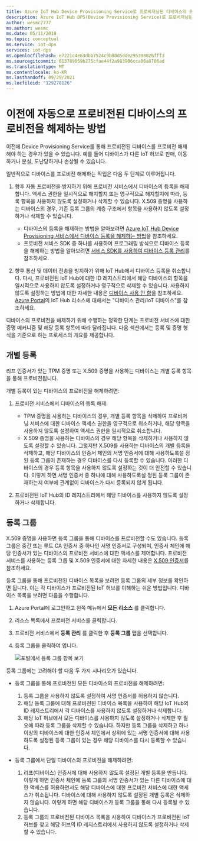 ```yaml
---
title: Azure IoT Hub Device Provisioning Service로 프로비저닝된 디바이스의 프로비전을 해제
description: Azure IoT Hub DPS(Device Provisioning Service)로 프로비저닝된 디바이스의 프로비전을 해제하는 방법
author: wesmc7777
ms.author: wesmc
ms.date: 05/11/2018
ms.topic: conceptual
ms.service: iot-dps
services: iot-dps
ms.openlocfilehash: e7221c4e63dbb7524c9b80d5dde295398026fff3
ms.sourcegitcommit: 613789059b275cfae44f2a983906cca06a8706ad
ms.translationtype: MT
ms.contentlocale: ko-KR
ms.lasthandoff: 09/29/2021
ms.locfileid: "129278126"
---
```

# <a name="how-to-deprovision-devices-that-were-previously-auto-provisioned"></a>이전에 자동으로 프로비전된 디바이스의 프로비전을 해제하는 방법 

이전에 Device Provisioning Service를 통해 프로비전된 디바이스를 프로비전 해제해야 하는 경우가 있을 수 있습니다. 예를 들어 디바이스가 다른 IoT 허브로 판매, 이동하거나 분실, 도난당하거나 손상될 수 있습니다. 

일반적으로 디바이스를 프로비전 해제하는 작업은 다음 두 단계로 이루어집니다.

1. 향후 자동 프로비전을 방지하기 위해 프로비전 서비스에서 디바이스의 등록을 해제합니다. 액세스 권한을 일시적으로 해지할지 또는 영구적으로 해지할지에 따라, 등록 항목을 사용하지 않도록 설정하거나 삭제할 수 있습니다. X.509 증명을 사용하는 디바이스의 경우, 기존 등록 그룹의 계층 구조에서 항목을 사용하지 않도록 설정하거나 삭제할 수 있습니다.  
 
   - 디바이스의 등록을 해제하는 방법을 알아보려면 [Azure IoT Hub Device Provisioning 서비스에서 디바이스 등록을 해제하는 방법](how-to-revoke-device-access-portal.md)을 참조하세요.
   - 프로비전 서비스 SDK 중 하나를 사용하여 프로그래밍 방식으로 디바이스 등록을 해제하는 방법을 알아보려면 [서비스 SDK를 사용하여 디바이스 등록 관리](./quick-enroll-device-x509.md)를 참조하세요.

2. 향후 통신 및 데이터 전송을 방지하기 위해 IoT Hub에서 디바이스 등록을 취소합니다. 다시, 프로비전된 IoT Hub에 대한 ID 레지스트리에서 해당 디바이스의 항목을 일시적으로 사용하지 않도록 설정하거나 영구적으로 삭제할 수 있습니다. 사용하지 않도록 설정하는 방법에 대한 자세한 내용은 [디바이스 사용 안 함](../iot-hub/iot-hub-devguide-identity-registry.md#disable-devices)을 참조하세요. [Azure Portal](https://portal.azure.com)의 IoT Hub 리소스에 대해서는 "디바이스 관리/IoT 디바이스"를 참조하세요.

디바이스의 프로비전을 해제하기 위해 수행하는 정확한 단계는 프로비전 서비스에 대한 증명 메커니즘 및 해당 등록 항목에 따라 달라집니다. 다음 섹션에서는 등록 및 증명 형식을 기준으로 하는 프로세스의 개요를 제공합니다.

## <a name="individual-enrollments"></a>개별 등록
리프 인증서가 있는 TPM 증명 또는 X.509 증명을 사용하는 디바이스는 개별 등록 항목을 통해 프로비전됩니다. 

개별 등록이 있는 디바이스의 프로비전을 해제하려면: 

1. 프로비전 서비스에서 디바이스의 등록 해제:

   - TPM 증명을 사용하는 디바이스의 경우, 개별 등록 항목을 삭제하여 프로비저닝 서비스에 대한 디바이스 액세스 권한을 영구적으로 취소하거나, 해당 항목을 사용하지 않도록 설정하여 액세스 권한을 일시적으로 취소합니다. 
   - X.509 증명을 사용하는 디바이스의 경우 해당 항목을 삭제하거나 사용하지 않도록 설정할 수 있습니다. 그렇지만 X.509를 사용하는 디바이스의 개별 등록을 삭제하고, 해당 디바이스의 인증서 체인의 서명 인증서에 대해 사용하도록설 정된 등록 그룹이 존재하는 경우 디바이스를 다시 등록할 수 있습니다. 이러한 디바이스의 경우 등록 항목을 사용하지 않도록 설정하는 것이 더 안전할 수 있습니다. 이렇게 하면 서명 인증서 중 하나에 대해 사용하도록설 정된 등록 그룹이 존재하는지 여부에 관계없이 디바이스가 다시 등록되지 않게 됩니다.

2. 프로비전된 IoT Hub의 ID 레지스트리에서 해당 디바이스를 사용하지 않도록 설정하거나 삭제합니다. 


## <a name="enrollment-groups"></a>등록 그룹
X.509 증명을 사용하면 등록 그룹을 통해 디바이스를 프로비전할 수도 있습니다. 등록 그룹은 중간 또는 루트 CA 인증서 중 하나인 서명 인증서로 구성되며, 인증서 체인에 해당 인증서가 있는 디바이스의 프로비전 서비스에 대한 액세스를 제어합니다. 프로비전 서비스를 사용하는 등록 그룹 및 X.509 인증서에 대한 자세한 내용은 [X.509 인증서](concepts-x509-attestation.md)를 참조하세요. 

등록 그룹을 통해 프로비전된 디바이스 목록을 보려면 등록 그룹의 세부 정보를 확인하면 됩니다. 이는 각 디바이스가 프로비전된 IoT 허브를 이해하는 쉬운 방법입니다. 디바이스 목록을 보려면 다음을 수행합니다. 

1. Azure Portal에 로그인하고 왼쪽 메뉴에서 **모든 리소스** 를 클릭합니다.
2. 리소스 목록에서 프로비전 서비스를 클릭합니다.
3. 프로비전 서비스에서 **등록 관리** 를 클릭한 후 **등록 그룹** 탭을 선택합니다.
4. 등록 그룹을 클릭하여 엽니다.

   ![포털에서 등록 그룹 항목 보기](./media/how-to-unprovision-devices/view-enrollment-group.png)

등록 그룹에는 고려해야 할 다음 두 가지 시나리오가 있습니다.

- 등록 그룹을 통해 프로비전된 모든 디바이스의 프로비전을 해제하려면:
  1. 등록 그룹을 사용하지 않도록 설정하여 서명 인증서를 허용하지 않습니다. 
  2. 해당 등록 그룹에 대해 프로비전된 디바이스 목록을 사용하여 해당 IoT Hub의 ID 레지스트리에서 각 디바이스를 사용하지 않도록 설정하거나 삭제합니다. 
  3. 해당 IoT 허브에서 모든 디바이스를 사용하지 않도록 설정하거나 삭제한 후 필요에 따라 등록 그룹을 삭제할 수 있습니다. 하지만 등록 그룹을 삭제하고 하나 이상의 디바이스에 대한 인증서 체인에서 상위에 있는 서명 인증서에 대해 사용하도록 설정된 등록 그룹이 있는 경우 해당 디바이스를 다시 등록할 수 있습니다. 

- 등록 그룹에서 단일 디바이스의 프로비전을 해제하려면:
  1. 리프(디바이스) 인증서에 대해 사용하지 않도록 설정된 개별 등록을 만듭니다. 이렇게 하면 인증서 체인에 등록 그룹의 서명 인증서가 있는 다른 디바이스에 대한 액세스를 허용하면서도 해당 디바이스에 대한 프로비전 서비스에 대한 액세스가 취소됩니다. 디바이스에 대해 사용하지 않도록 설정된 개별 등록은 삭제하지 않습니다. 이렇게 하면 해당 디바이스가 등록 그룹을 통해 다시 등록될 수 있습니다. 
  2. 등록 그룹의 프로비전된 디바이스 목록을 사용하여 디바이스가 프로비전된 IoT 허브를 찾고 해당 허브의 ID 레지스트리에서 사용하지 않도록 설정하거나 삭제할 수 있습니다.